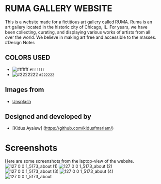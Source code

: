 # RUMA GALLERY WEBSITE
This is a website made for a fictitious art gallery called RUMA. Ruma is an art gallery located in the historic city of Chicago, IL. For years, we have been collecting, curating, and displaying various works of artists from all over the world. We believe in making art free and accessible to the masses.
#Design Notes
## COLORS USED

- ![#ffffff](https://placehold.co/15x15/ffffff/ffffff.png) `#ffffff`
- ![#2222222](https://placehold.co/15x15/222222/222222.png) `#222222`
## Images from 
- [Unsplash](https://unsplash.com)
## Designed and developed by 
- [Kidus Ayalew] (https://github.com/kidusfmariam/)

# Screenshots
Here are some screenshots from the laptop-view of the website.
![127 0 0 1_5173_about (1)](https://user-images.githubusercontent.com/99491498/209361481-46280566-3ad7-48f6-a3d0-f7cc724e0e1b.png)
![127 0 0 1_5173_about (2)](https://user-images.githubusercontent.com/99491498/209361494-725dbc77-2aff-40d5-9d0b-b104890b6003.png)
![127 0 0 1_5173_about (3)](https://user-images.githubusercontent.com/99491498/209361546-23dba651-6ec7-4aa3-a522-22a1a0ccb3f3.png)
![127 0 0 1_5173_about (4)](https://user-images.githubusercontent.com/99491498/209361606-50726a47-c6ab-4095-96c4-95566b59cbb1.png)
![127 0 0 1_5173_about](https://user-images.githubusercontent.com/99491498/209361613-e3127d8c-af86-402b-a798-8d4111c95110.png)
